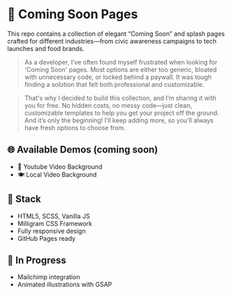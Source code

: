 # 🚀 Coming Soon Pages

This repo contains a collection of elegant “Coming Soon” and splash pages crafted for different industries—from civic awareness campaigns to tech launches and food brands.

> As a developer, I’ve often found myself frustrated when looking for 'Coming Soon' pages. Most options are either too generic, bloated with unnecessary code, or locked behind a paywall. It was tough finding a solution that felt both professional and customizable.

> That's why I decided to build this collection, and I’m sharing it with you for free. No hidden costs, no messy code—just clean, customizable templates to help you get your project off the ground. And it’s only the beginning! I’ll keep adding more, so you’ll always have fresh options to choose from.

## 🌐 Available Demos (coming soon)

- 🖤 Youtube Video Background
- 🍽️ Local Video Background

## 🧰 Stack

- HTML5, SCSS, Vanilla JS
- Milligram CSS Framework
- Fully responsive design
- GitHub Pages ready

## 🚧 In Progress

- Mailchimp integration
- Animated illustrations with GSAP
